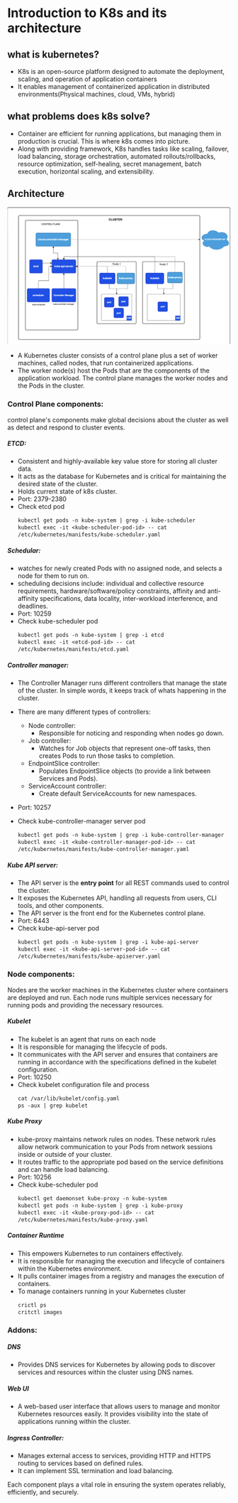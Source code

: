 <h1>Introduction to K8s and its architecture</h1>

## what is kubernetes?
- K8s is an open-source platform designed to automate the deployment, scaling, and operation of application containers
- It enables management of containerized application in distributed environments(Physical machines, cloud, VMs, hybrid)

## what problems does k8s solve?
- Container are efficient for running applications, but managing them in production is crucial. This is where k8s comes into picture. 
- Along with providing framework, K8s handles tasks like scaling, failover, load balancing, storage orchestration, automated rollouts/rollbacks, resource optimization, self-healing, secret management, batch execution, horizontal scaling, and extensibility.

## Architecture
![](k8s_architecture.png)


- A Kubernetes cluster consists of a control plane plus a set of worker machines, called nodes, that run containerized applications.
- The worker node(s) host the Pods that are the components of the application workload. The control plane manages the worker nodes and the Pods in the cluster. 

### Control Plane components: 
control plane's components make global decisions about the cluster as well as detect and respond to cluster events.

##### ETCD:
- Consistent and highly-available key value store for storing all cluster data.
- It acts as the database for Kubernetes and is critical for maintaining the desired state of the cluster.
- Holds current state of k8s cluster.
- Port: 2379-2380
- Check etcd pod
  ```
  kubectl get pods -n kube-system | grep -i kube-scheduler
  kubectl exec -it <kube-scheduler-pod-id> -- cat /etc/kubernetes/manifests/kube-scheduler.yaml
  ```


##### Schedular:
- watches for newly created Pods with no assigned node, and selects a node for them to run on.
- scheduling decisions include: individual and collective resource requirements, hardware/software/policy constraints, affinity and anti-affinity specifications, data locality, inter-workload interference, and deadlines.
- Port: 10259
- Check kube-scheduler pod
  ```
  kubectl get pods -n kube-system | grep -i etcd
  kubectl exec -it <etcd-pod-id> -- cat /etc/kubernetes/manifests/etcd.yaml
  ```
##### Controller manager:
- The Controller Manager runs different controllers that manage the state of the cluster. In simple words, it keeps track of whats happening in the cluster.

- There are many different types of controllers:
    -   Node controller: 
        -   Responsible for noticing and responding when nodes go down.
    -   Job controller: 
        -   Watches for Job objects that represent one-off tasks, then creates Pods to run those tasks to completion.
    -   EndpointSlice controller: 
        -   Populates EndpointSlice objects (to provide a link between Services and Pods).
    -   ServiceAccount controller: 
        -   Create default ServiceAccounts for new namespaces.
- Port: 10257
- Check kube-controller-manager server pod
  ```
  kubectl get pods -n kube-system | grep -i kube-controller-manager
  kubectl exec -it <kube-controller-manager-pod-id> -- cat /etc/kubernetes/manifests/kube-controller-manager.yaml
  ```


##### Kube API server:
- The API server is the **entry point** for all REST commands used to control the cluster.
- It exposes the Kubernetes API, handling all requests from users, CLI tools, and other components. 
- The API server is the front end for the Kubernetes control plane.
- Port: 6443
- Check kube-api-server pod
  ```
  kubectl get pods -n kube-system | grep -i kube-api-server
  kubectl exec -it <kube-api-server-pod-id> -- cat /etc/kubernetes/manifests/kube-apiserver.yaml

### Node components:
Nodes are the worker machines in the Kubernetes cluster where containers are deployed and run. Each node runs multiple services necessary for running pods and providing the necessary resources.

##### Kubelet 
- The kubelet is an agent that runs on each node
- It is responsible for managing the lifecycle of pods. 
- It communicates with the API server and ensures that containers are running in accordance with the specifications defined in the kubelet configuration.
- Port: 10250
- Check kubelet configuration file and process
  ```
  cat /var/lib/kubelet/config.yaml
  ps -aux | grep kubelet
  ```

##### Kube Proxy 
- kube-proxy maintains network rules on nodes. These network rules allow network communication to your Pods from network sessions inside or outside of your cluster.
- It routes traffic to the appropriate pod based on the service definitions and can handle load balancing.
- Port: 10256
- Check kube-scheduler pod
  ```
  kubectl get daemonset kube-proxy -n kube-system
  kubectl get pods -n kube-system | grep -i kube-proxy
  kubectl exec -it <kube-proxy-pod-id> -- cat /etc/kubernetes/manifests/kube-proxy.yaml
  ```

##### Container Runtime
- This empowers Kubernetes to run containers effectively.  
- It is responsible for managing the execution and lifecycle of containers within the Kubernetes environment.
- It pulls container images from a registry and manages the execution of containers.
- To manage containers running in your Kubernetes cluster
  ```
  crictl ps
  critctl images
  ```

### Addons:

##### DNS
- Provides DNS services for Kubernetes by allowing pods to discover services and resources within the cluster using DNS names.

##### Web UI
- A web-based user interface that allows users to manage and monitor Kubernetes resources easily. It provides visibility into the state of applications running within the cluster.

##### Ingress Controller:
- Manages external access to services, providing HTTP and HTTPS routing to services based on defined rules. 
- It can implement SSL termination and load balancing.


Each component plays a vital role in ensuring the system operates reliably, efficiently, and securely.